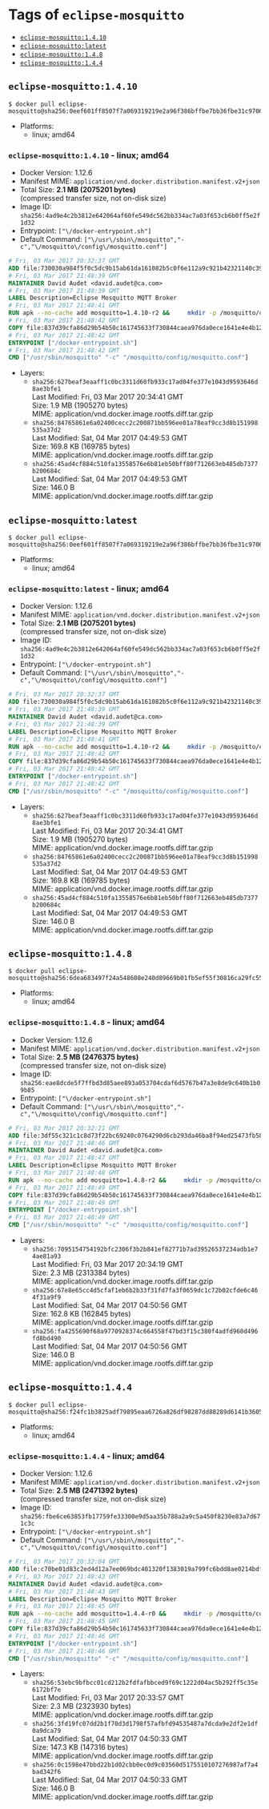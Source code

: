 <!-- THIS FILE IS GENERATED VIA './update-remote.sh' -->

# Tags of `eclipse-mosquitto`

-	[`eclipse-mosquitto:1.4.10`](#eclipse-mosquitto1410)
-	[`eclipse-mosquitto:latest`](#eclipse-mosquittolatest)
-	[`eclipse-mosquitto:1.4.8`](#eclipse-mosquitto148)
-	[`eclipse-mosquitto:1.4.4`](#eclipse-mosquitto144)

## `eclipse-mosquitto:1.4.10`

```console
$ docker pull eclipse-mosquitto@sha256:0eef601ff8507f7a069319219e2a96f386bffbe7bb36fbe31c9706747517f2f6
```

-	Platforms:
	-	linux; amd64

### `eclipse-mosquitto:1.4.10` - linux; amd64

-	Docker Version: 1.12.6
-	Manifest MIME: `application/vnd.docker.distribution.manifest.v2+json`
-	Total Size: **2.1 MB (2075201 bytes)**  
	(compressed transfer size, not on-disk size)
-	Image ID: `sha256:4ad9e4c2b3812e642064af60fe549dc562bb334ac7a03f653cb6b0ff5e2f1d32`
-	Entrypoint: `["\/docker-entrypoint.sh"]`
-	Default Command: `["\/usr\/sbin\/mosquitto","-c","\/mosquitto\/config\/mosquitto.conf"]`

```dockerfile
# Fri, 03 Mar 2017 20:32:37 GMT
ADD file:730030a984f5f0c5dc9b15ab61da161082b5c0f6e112a9c921b42321140c3927 in / 
# Fri, 03 Mar 2017 21:48:39 GMT
MAINTAINER David Audet <david.audet@ca.com>
# Fri, 03 Mar 2017 21:48:39 GMT
LABEL Description=Eclipse Mosquitto MQTT Broker
# Fri, 03 Mar 2017 21:48:41 GMT
RUN apk --no-cache add mosquitto=1.4.10-r2 &&     mkdir -p /mosquitto/config /mosquitto/data /mosquitto/log &&     cp /etc/mosquitto/mosquitto.conf /mosquitto/config &&     chown -R mosquitto:mosquitto /mosquitto
# Fri, 03 Mar 2017 21:48:42 GMT
COPY file:837d39cfa86d29b54b50c161745633f730844caea976da0ece1641e4e4b122aa in / 
# Fri, 03 Mar 2017 21:48:42 GMT
ENTRYPOINT ["/docker-entrypoint.sh"]
# Fri, 03 Mar 2017 21:48:42 GMT
CMD ["/usr/sbin/mosquitto" "-c" "/mosquitto/config/mosquitto.conf"]
```

-	Layers:
	-	`sha256:627beaf3eaaff1c0bc3311d60fb933c17ad04fe377e1043d9593646d8ae3bfe1`  
		Last Modified: Fri, 03 Mar 2017 20:34:41 GMT  
		Size: 1.9 MB (1905270 bytes)  
		MIME: application/vnd.docker.image.rootfs.diff.tar.gzip
	-	`sha256:84765861e6a02400cecc2c200871bb596ee01a78eaf9cc3d8b151998535a37d2`  
		Last Modified: Sat, 04 Mar 2017 04:49:53 GMT  
		Size: 169.8 KB (169785 bytes)  
		MIME: application/vnd.docker.image.rootfs.diff.tar.gzip
	-	`sha256:45ad4cf884c510fa13558576e6b81eb50bff80f712663eb485db7377b200684c`  
		Last Modified: Sat, 04 Mar 2017 04:49:53 GMT  
		Size: 146.0 B  
		MIME: application/vnd.docker.image.rootfs.diff.tar.gzip

## `eclipse-mosquitto:latest`

```console
$ docker pull eclipse-mosquitto@sha256:0eef601ff8507f7a069319219e2a96f386bffbe7bb36fbe31c9706747517f2f6
```

-	Platforms:
	-	linux; amd64

### `eclipse-mosquitto:latest` - linux; amd64

-	Docker Version: 1.12.6
-	Manifest MIME: `application/vnd.docker.distribution.manifest.v2+json`
-	Total Size: **2.1 MB (2075201 bytes)**  
	(compressed transfer size, not on-disk size)
-	Image ID: `sha256:4ad9e4c2b3812e642064af60fe549dc562bb334ac7a03f653cb6b0ff5e2f1d32`
-	Entrypoint: `["\/docker-entrypoint.sh"]`
-	Default Command: `["\/usr\/sbin\/mosquitto","-c","\/mosquitto\/config\/mosquitto.conf"]`

```dockerfile
# Fri, 03 Mar 2017 20:32:37 GMT
ADD file:730030a984f5f0c5dc9b15ab61da161082b5c0f6e112a9c921b42321140c3927 in / 
# Fri, 03 Mar 2017 21:48:39 GMT
MAINTAINER David Audet <david.audet@ca.com>
# Fri, 03 Mar 2017 21:48:39 GMT
LABEL Description=Eclipse Mosquitto MQTT Broker
# Fri, 03 Mar 2017 21:48:41 GMT
RUN apk --no-cache add mosquitto=1.4.10-r2 &&     mkdir -p /mosquitto/config /mosquitto/data /mosquitto/log &&     cp /etc/mosquitto/mosquitto.conf /mosquitto/config &&     chown -R mosquitto:mosquitto /mosquitto
# Fri, 03 Mar 2017 21:48:42 GMT
COPY file:837d39cfa86d29b54b50c161745633f730844caea976da0ece1641e4e4b122aa in / 
# Fri, 03 Mar 2017 21:48:42 GMT
ENTRYPOINT ["/docker-entrypoint.sh"]
# Fri, 03 Mar 2017 21:48:42 GMT
CMD ["/usr/sbin/mosquitto" "-c" "/mosquitto/config/mosquitto.conf"]
```

-	Layers:
	-	`sha256:627beaf3eaaff1c0bc3311d60fb933c17ad04fe377e1043d9593646d8ae3bfe1`  
		Last Modified: Fri, 03 Mar 2017 20:34:41 GMT  
		Size: 1.9 MB (1905270 bytes)  
		MIME: application/vnd.docker.image.rootfs.diff.tar.gzip
	-	`sha256:84765861e6a02400cecc2c200871bb596ee01a78eaf9cc3d8b151998535a37d2`  
		Last Modified: Sat, 04 Mar 2017 04:49:53 GMT  
		Size: 169.8 KB (169785 bytes)  
		MIME: application/vnd.docker.image.rootfs.diff.tar.gzip
	-	`sha256:45ad4cf884c510fa13558576e6b81eb50bff80f712663eb485db7377b200684c`  
		Last Modified: Sat, 04 Mar 2017 04:49:53 GMT  
		Size: 146.0 B  
		MIME: application/vnd.docker.image.rootfs.diff.tar.gzip

## `eclipse-mosquitto:1.4.8`

```console
$ docker pull eclipse-mosquitto@sha256:6dea683497f24a548608e240d89669b01fb5ef55f30816ca29fc55ddbcab20d8
```

-	Platforms:
	-	linux; amd64

### `eclipse-mosquitto:1.4.8` - linux; amd64

-	Docker Version: 1.12.6
-	Manifest MIME: `application/vnd.docker.distribution.manifest.v2+json`
-	Total Size: **2.5 MB (2476375 bytes)**  
	(compressed transfer size, not on-disk size)
-	Image ID: `sha256:eae8dcde5f7ffbd3d85aee893a053704cdaf6d5767b47a3e8de9c640b1b09b85`
-	Entrypoint: `["\/docker-entrypoint.sh"]`
-	Default Command: `["\/usr\/sbin\/mosquitto","-c","\/mosquitto\/config\/mosquitto.conf"]`

```dockerfile
# Fri, 03 Mar 2017 20:32:21 GMT
ADD file:3df55c321c1c8d73f22bc69240c0764290d6cb293da46ba8f94ed25473fb5853 in / 
# Fri, 03 Mar 2017 21:48:46 GMT
MAINTAINER David Audet <david.audet@ca.com>
# Fri, 03 Mar 2017 21:48:47 GMT
LABEL Description=Eclipse Mosquitto MQTT Broker
# Fri, 03 Mar 2017 21:48:48 GMT
RUN apk --no-cache add mosquitto=1.4.8-r2 &&     mkdir -p /mosquitto/config /mosquitto/data /mosquitto/log &&     cp /etc/mosquitto/mosquitto.conf /mosquitto/config &&     chown -R mosquitto:mosquitto /mosquitto
# Fri, 03 Mar 2017 21:48:49 GMT
COPY file:837d39cfa86d29b54b50c161745633f730844caea976da0ece1641e4e4b122aa in / 
# Fri, 03 Mar 2017 21:48:49 GMT
ENTRYPOINT ["/docker-entrypoint.sh"]
# Fri, 03 Mar 2017 21:48:49 GMT
CMD ["/usr/sbin/mosquitto" "-c" "/mosquitto/config/mosquitto.conf"]
```

-	Layers:
	-	`sha256:7095154754192bfc2306f3b2b841ef82771b7ad39526537234adb1e74ae81a93`  
		Last Modified: Fri, 03 Mar 2017 20:34:19 GMT  
		Size: 2.3 MB (2313384 bytes)  
		MIME: application/vnd.docker.image.rootfs.diff.tar.gzip
	-	`sha256:67e8e65cc4d5cfaf1eb6b2b33f31fd7fa3f0659dc1c72b02cfde6c464f31a9f9`  
		Last Modified: Sat, 04 Mar 2017 04:50:56 GMT  
		Size: 162.8 KB (162845 bytes)  
		MIME: application/vnd.docker.image.rootfs.diff.tar.gzip
	-	`sha256:fa4255690f68a9770928374c664558f47bd3f15c380f4adfd960d496fd8bd490`  
		Last Modified: Sat, 04 Mar 2017 04:50:56 GMT  
		Size: 146.0 B  
		MIME: application/vnd.docker.image.rootfs.diff.tar.gzip

## `eclipse-mosquitto:1.4.4`

```console
$ docker pull eclipse-mosquitto@sha256:f24fc1b3825adf79895eaa6726a826df98287dd88289d6141b3605ec46b416e3
```

-	Platforms:
	-	linux; amd64

### `eclipse-mosquitto:1.4.4` - linux; amd64

-	Docker Version: 1.12.6
-	Manifest MIME: `application/vnd.docker.distribution.manifest.v2+json`
-	Total Size: **2.5 MB (2471392 bytes)**  
	(compressed transfer size, not on-disk size)
-	Image ID: `sha256:fbe6ce63853fb17759fe33300e9d5aa35b788a2a9c5a450f8230e83a7d671c3c`
-	Entrypoint: `["\/docker-entrypoint.sh"]`
-	Default Command: `["\/usr\/sbin\/mosquitto","-c","\/mosquitto\/config\/mosquitto.conf"]`

```dockerfile
# Fri, 03 Mar 2017 20:32:04 GMT
ADD file:c70be01d83c2ed4d12a7ee069bdc401320f1383019a799fc6bdd8ae0214bdfa3 in / 
# Fri, 03 Mar 2017 21:48:43 GMT
MAINTAINER David Audet <david.audet@ca.com>
# Fri, 03 Mar 2017 21:48:43 GMT
LABEL Description=Eclipse Mosquitto MQTT Broker
# Fri, 03 Mar 2017 21:48:45 GMT
RUN apk --no-cache add mosquitto=1.4.4-r0 &&     mkdir -p /mosquitto/config /mosquitto/data /mosquitto/log &&     cp /etc/mosquitto/mosquitto.conf /mosquitto/config &&     chown -R mosquitto:mosquitto /mosquitto
# Fri, 03 Mar 2017 21:48:45 GMT
COPY file:837d39cfa86d29b54b50c161745633f730844caea976da0ece1641e4e4b122aa in / 
# Fri, 03 Mar 2017 21:48:46 GMT
ENTRYPOINT ["/docker-entrypoint.sh"]
# Fri, 03 Mar 2017 21:48:46 GMT
CMD ["/usr/sbin/mosquitto" "-c" "/mosquitto/config/mosquitto.conf"]
```

-	Layers:
	-	`sha256:53ebc9bfbcc01cd212b2fdfafbbced9f69c1222d04ac5b292ff5c35e6172bf7e`  
		Last Modified: Fri, 03 Mar 2017 20:33:57 GMT  
		Size: 2.3 MB (2323930 bytes)  
		MIME: application/vnd.docker.image.rootfs.diff.tar.gzip
	-	`sha256:3fd19fc07dd2b1f70d3d1798f57afbfd94535487a7dcda9e2df2e1df0a9dca79`  
		Last Modified: Sat, 04 Mar 2017 04:50:33 GMT  
		Size: 147.3 KB (147316 bytes)  
		MIME: application/vnd.docker.image.rootfs.diff.tar.gzip
	-	`sha256:0c1598e47bbd22b1d02cbb0ec0d9c03560d5175510107276987af7a4bad342f6`  
		Last Modified: Sat, 04 Mar 2017 04:50:33 GMT  
		Size: 146.0 B  
		MIME: application/vnd.docker.image.rootfs.diff.tar.gzip
